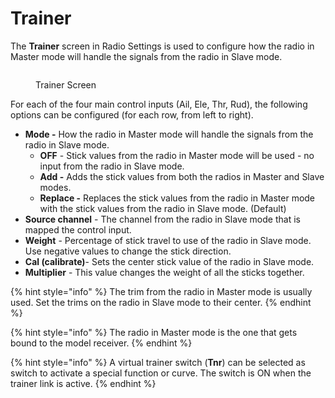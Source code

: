 # Trainer

The **Trainer** screen in Radio Settings is used to configure how the radio in Master mode will handle the signals from the radio in Slave mode.

<figure><img src="/.gitbook/assets/trainer2.png" alt=""><figcaption><p>Trainer Screen</p></figcaption></figure>

For each of the four main control inputs (Ail, Ele, Thr, Rud), the following options can be configured (for each row, from left to right).

* **Mode -** How the radio in Master mode will handle the signals from the radio in Slave mode.&#x20;
  * **OFF** - Stick values from the radio in Master mode will be used - no input from the radio in Slave mode.
  * **Add -** Adds the stick values from both the radios in Master and Slave modes.
  * **Replace -** Replaces the stick values from the radio in Master mode with the stick values from the radio in Slave mode. (Default)
* **Source channel** - The channel from the radio in Slave mode that is mapped the control input.
* **Weight** - Percentage of stick travel to use of the radio in Slave mode. Use negative values to change the stick direction.
* **Cal (calibrate)**- Sets the center stick value of the radio in Slave mode.
* **Multiplier** - This value changes the weight of all the sticks together.&#x20;

{% hint style="info" %}
The trim from the radio in Master mode is usually used. Set the trims on the radio in Slave mode to their center.
{% endhint %}

{% hint style="info" %}
The radio in Master mode is the one that gets bound to the model receiver.
{% endhint %}

{% hint style="info" %}
A virtual trainer switch (**Tnr**) can be selected as switch to activate a special function or curve. The switch is ON when the trainer link is active.
{% endhint %}
